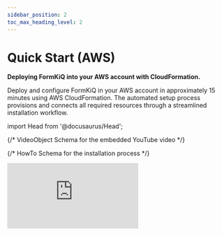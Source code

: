 ```yaml
---
sidebar_position: 2
toc_max_heading_level: 2
---
```

# Quick Start (AWS)

**Deploying FormKiQ into your AWS account with CloudFormation.**

Deploy and configure FormKiQ in your AWS account in approximately 15 minutes using AWS CloudFormation. The automated setup process provisions and connects all required resources through a streamlined installation workflow.

import Head from '@docusaurus/Head';

<Head>

  {/* VideoObject Schema for the embedded YouTube video */}
  <script type="application/ld+json">
    {JSON.stringify({
      "@context": "https://schema.org",
      "@type": "VideoObject",
      "name": "Deploying FormKiQ Core's Document Management Platform into Your AWS Account",
      "description": "Learn how to deploy and configure FormKiQ in your AWS account in approximately 15 minutes using AWS CloudFormation.",
      "thumbnailUrl": "https://i.ytimg.com/vi/G5R6ldbHYKs/hqdefault.jpg",
      "uploadDate": "2023-01-01T08:00:00+08:00",
      "contentUrl": "https://www.youtube.com/watch?v=G5R6ldbHYKs",
      "embedUrl": "https://www.youtube.com/embed/G5R6ldbHYKs"
    })}
  </script>

  {/* HowTo Schema for the installation process */}
  <script type="application/ld+json">
    {JSON.stringify({
      "@context": "https://schema.org",
      "@type": "HowTo",
      "name": "How to Deploy FormKiQ in Your AWS Account",
      "description": "Step-by-step guide to deploy FormKiQ document management platform in your AWS account using CloudFormation.",
      "step": [
        {
          "@type": "HowToStep",
          "name": "Check Prerequisites",
          "text": "Ensure you have an AWS account with administrator access, AWS Lambda Concurrent Executions, and AWS Service Role for ECS enabled."
        },
        {
          "@type": "HowToStep",
          "name": "Select Installation Link",
          "text": "Choose the installation link for your AWS region to launch the CloudFormation template."
        },
        {
          "@type": "HowToStep",
          "name": "Configure Stack",
          "text": "Set stack name and configure installation parameters including admin email and app environment."
        },
        {
          "@type": "HowToStep",
          "name": "Create Stack",
          "text": "Review configuration and create the CloudFormation stack."
        },
        {
          "@type": "HowToStep",
          "name": "Configure Admin Password",
          "text": "Check admin email for verification link and set admin password."
        }
      ]
    })}
  </script>

</Head>

<div
  style={{
    position: "relative",
    paddingBottom: "56.25%", // 16:9 aspect ratio
    height: 0,
    overflow: "hidden"
  }}
>
  <iframe
    src="https://www.youtube.com/embed/G5R6ldbHYKs"
    title="Deploying FormKiQ Core's Document Management Platform into Your AWS Account"
    frameBorder="0"
    allow="accelerometer; autoplay; clipboard-write; encrypted-media; gyroscope; picture-in-picture"
    allowFullScreen
    style={{
      position: "absolute",
      top: 0,
      left: 0,
      width: "100%",
      height: "100%"
    }}
  />
</div>

## Prerequisites

For this quickstart you will need access to an AWS account with administrator access to ensure proper permissions for creating required AWS services.

If you do not have a AWS account, you can sign up for one at https://aws.amazon.com.

### AWS Lambda Concurrent Executions

Concurrent executions refer to the number of function invocations being handled simultaneously. [AWS Lambda](https://aws.amazon.com/pm/lambda) defaults to **10** concurrent executions per region. Request an increase to **1000** before installation.

#### Check Concurrent Executions

![Open CloudShell](./img/cloudshell.png)

Run **aws cli** command:

```bash
aws service-quotas get-service-quota --service-code lambda \
--quota-code L-B99A9384 --region <AWS_REGION>
```

Resulting **Value** shows the AWS Lambda Concurrent executions.

```json
{
    "Quota": {
        "ServiceCode": "lambda",
        "ServiceName": "AWS Lambda",
        "QuotaCode": "L-B99A9384",
        "QuotaName": "Concurrent executions",
        "Value": 1000.0,
        "Unit": "None",
        ...
    }
}
```

:::note
Request this increase for each region where you'll deploy FormKiQ.
:::

#### Request Concurrent Executions Increase

Request through the Service Quotas Dashboard:

| AWS Region | Location | Request Increase Link |
|------------|-----------|-------------------|
| us-east-1 | N. Virginia | [Request Increase](https://us-east-1.console.aws.amazon.com/servicequotas/home/services/lambda/quotas) |
| us-east-2 | Ohio | [Request Increase](https://us-east-2.console.aws.amazon.com/servicequotas/home/services/lambda/quotas) |
| us-west-2 | Oregon | [Request Increase](https://us-west-2.console.aws.amazon.com/servicequotas/home/services/lambda/quotas) |
| ca-central-1 | Canada (Central) | [Request Increase](https://ca-central-1.console.aws.amazon.com/servicequotas/home/services/lambda/quotas) |
| eu-central-1 | Frankfurt | [Request Increase](https://eu-central-1.console.aws.amazon.com/servicequotas/home/services/lambda/quotas) |
| eu-west-1 | Ireland | [Request Increase](https://eu-west-1.console.aws.amazon.com/servicequotas/home/services/lambda/quotas) |
| eu-west-2 | London | [Request Increase](https://eu-west-2.console.aws.amazon.com/servicequotas/home/services/lambda/quotas) |
| eu-west-3 | Paris | [Request Increase](https://eu-west-3.console.aws.amazon.com/servicequotas/home/services/lambda/quotas) |
| eu-north-1  | Stockholm | [Request Increase](https://eu-north-1.console.aws.amazon.com/servicequotas/home/services/lambda/quotas) |
| eu-south-1  | Milan | [Request Increase](https://eu-south-1.console.aws.amazon.com/servicequotas/home/services/lambda/quotas) |
| ap-south-1 | Mumbai | [Request Increase](https://ap-sout-1.console.aws.amazon.com/servicequotas/home/services/lambda/quotas) |
| ap-southeast-1 | Singapore | [Request Increase](https://ap-southeast-1.console.aws.amazon.com/servicequotas/home/services/lambda/quotas) |
| ap-southeast-2 | Sydney | [Request Increase](https://ap-southeast-2.console.aws.amazon.com/servicequotas/home/services/lambda/quotas) |
| ap-northeast-1 | Tokyo | [Request Increase](https://ap-northeast-1.console.aws.amazon.com/servicequotas/home/services/lambda/quotas) |
| ap-northeast-2 | Seoul | [Request Increase](https://ap-northeast-2.console.aws.amazon.com/servicequotas/home/services/lambda/quotas) |
| af-south-1 | Cape Town | [Request Increase](https://af-south-1.console.aws.amazon.com/servicequotas/home/services/lambda/quotas) |
| sa-east-1 | São Paulo | [Request Increase](https://sa-east-1.console.aws.amazon.com/servicequotas/home/services/lambda/quotas) |
| me-central-1 | Middle East (UAE) | [Request Increase](https://me-central-1.console.aws.amazon.com/servicequotas/home/services/lambda/quotas) |
| me-south-1 | Bahrain | [Request Increase](https://me-south-1.console.aws.amazon.com/servicequotas/home/services/lambda/quotas) |

For more information, see the [AWS Tutorial on Requesting a Quota Increase](https://aws.amazon.com/getting-started/hands-on/request-service-quota-increase/).

### AWS Service Role For ECS

Verify that AWSServiceRoleForECS is enabled on your AWS Account before installation.

![Open CloudShell](./img/cloudshell.png)

Run **aws cli** command:

```bash
aws iam create-service-linked-role --aws-service-name ecs.amazonaws.com
```

:::note
An error message "Service role name AWSServiceRoleForECS has been taken in this account" indicates this step is already complete.
:::

## Installation Links

**For installation support, feedback, or updates, [please join our FormKiQ Slack Community](https://join.slack.com/t/formkiqcommunity/shared_invite/zt-2ki1i21w1-9ZYagvhY7ex1pH5Cyg2O3g)**

:::note
Ensure you've completed the prerequisites and enabled AWSServiceRoleforECS.
:::

The FormKiQ installation uses [AWS CloudFormation](https://docs.aws.amazon.com/cloudformation) to automate resource creation and management.

Select your AWS region from the installation links below:

| AWS Region | Location | Install Link |
|------------|-----------|------------|
| us-east-1 | N. Virginia | [Install FormKiQ](https://console.aws.amazon.com/cloudformation/home?region=us-east-1#/stacks/new?stackName=formkiq-prod&templateURL=https://formkiq-core-distribution-us-east-1.s3.amazonaws.com/1.17.0/template.yaml) |
| us-east-2 | Ohio | [Install FormKiQ](https://console.aws.amazon.com/cloudformation/home?region=us-east-2#/stacks/new?stackName=formkiq-prod&templateURL=https://formkiq-core-distribution-us-east-2.s3.amazonaws.com/1.17.0/template.yaml) |
| us-west-2 | Oregon | [Install FormKiQ](https://console.aws.amazon.com/cloudformation/home?region=us-west-2#/stacks/new?stackName=formkiq-prod&templateURL=https://formkiq-core-distribution-us-west-2.s3.amazonaws.com/1.17.0/template.yaml) |
| ca-central-1 | Canada (Central) | [Install FormKiQ](https://console.aws.amazon.com/cloudformation/home?region=ca-central-1#/stacks/new?stackName=formkiq-prod&templateURL=https://formkiq-core-distribution-ca-central-1.s3.amazonaws.com/1.17.0/template.yaml) |
| eu-central-1 | Frankfurt | [Install FormKiQ](https://console.aws.amazon.com/cloudformation/home?region=eu-central-1#/stacks/new?stackName=formkiq-prod&templateURL=https://formkiq-core-distribution-eu-central-1.s3.amazonaws.com/1.17.0/template.yaml) |
| eu-west-1 | Ireland | [Install FormKiQ](https://console.aws.amazon.com/cloudformation/home?region=eu-west-1#/stacks/new?stackName=formkiq-prod&templateURL=https://formkiq-core-distribution-eu-west-1.s3.amazonaws.com/1.17.0/template.yaml) |
| eu-west-2 | London | [Install FormKiQ](https://console.aws.amazon.com/cloudformation/home?region=eu-west-2#/stacks/new?stackName=formkiq-prod&templateURL=https://formkiq-core-distribution-eu-west-2.s3.amazonaws.com/1.17.0/template.yaml) |
| eu-west-3 | Paris | [Install FormKiQ](https://console.aws.amazon.com/cloudformation/home?region=eu-west-3#/stacks/new?stackName=formkiq-prod&templateURL=https://formkiq-core-distribution-eu-west-3.s3.amazonaws.com/1.17.0/template.yaml) |
| eu-north-1 | Stockholm | [Install FormKiQ](https://console.aws.amazon.com/cloudformation/home?region=eu-north-1#/stacks/new?stackName=formkiq-prod&templateURL=https://formkiq-core-distribution-eu-north-1.s3.amazonaws.com/1.17.0/template.yaml) |
| eu-south-1 | Milan | [Install FormKiQ](https://console.aws.amazon.com/cloudformation/home?region=eu-south-1#/stacks/new?stackName=formkiq-prod&templateURL=https://formkiq-core-distribution-eu-south-1.s3.amazonaws.com/1.17.0/template.yaml) |
| ap-south-1 | Mumbai | [Install FormKiQ](https://console.aws.amazon.com/cloudformation/home?region=ap-south-1#/stacks/new?stackName=formkiq-prod&templateURL=https://formkiq-core-distribution-ap-south-1.s3.amazonaws.com/1.17.0/template.yaml) |
| ap-southeast-1 | Singapore | [Install FormKiQ](https://console.aws.amazon.com/cloudformation/home?region=ap-southeast-1#/stacks/new?stackName=formkiq-prod&templateURL=https://formkiq-core-distribution-ap-southeast-1.s3.amazonaws.com/1.17.0/template.yaml) |
| ap-southeast-2 | Sydney | [Install FormKiQ](https://console.aws.amazon.com/cloudformation/home?region=ap-southeast-2#/stacks/new?stackName=formkiq-prod&templateURL=https://formkiq-core-distribution-ap-southeast-2.s3.amazonaws.com/1.17.0/template.yaml) |
| ap-northeast-1 | Tokyo | [Install FormKiQ](https://console.aws.amazon.com/cloudformation/home?region=ap-northeast-1#/stacks/new?stackName=formkiq-prod&templateURL=https://formkiq-core-distribution-ap-northeast-1.s3.amazonaws.com/1.17.0/template.yaml) |
| ap-northeast-2 | Seoul | [Install FormKiQ](https://console.aws.amazon.com/cloudformation/home?region=ap-northeast-2#/stacks/new?stackName=formkiq-prod&templateURL=https://formkiq-core-distribution-ap-northeast-2.s3.amazonaws.com/1.17.0/template.yaml) |
| af-south-1 | Cape Town | [Install FormKiQ](https://console.aws.amazon.com/cloudformation/home?region=af-south-1#/stacks/new?stackName=formkiq-prod&templateURL=https://formkiq-core-distribution-af-south-1.s3.amazonaws.com/1.17.0/template.yaml) |
| sa-east-1 | São Paulo | [Install FormKiQ](https://console.aws.amazon.com/cloudformation/home?region=sa-east-1#/stacks/new?stackName=formkiq-prod&templateURL=https://formkiq-core-distribution-sa-east-1.s3.amazonaws.com/1.17.0/template.yaml) |
| me-central-1 | Middle East (UAE) | [Install FormKiQ](https://console.aws.amazon.com/cloudformation/home?region=me-central-1#/stacks/new?stackName=formkiq-prod&templateURL=https://formkiq-core-distribution-me-central-1.s3.amazonaws.com/1.17.0/template.yaml) |
| me-south-1 | Bahrain | [Install FormKiQ](https://console.aws.amazon.com/cloudformation/home?region=me-south-1#/stacks/new?stackName=formkiq-prod&templateURL=https://formkiq-core-distribution-me-south-1.s3.amazonaws.com/1.17.0/template.yaml) |

:::note
- For unlisted regions, use [SAM CLI installation](#install-with-sam-cli)
- FormKiQ Core supports AWS GovCloud (US) West but not East
- AWS China installations are not currently supported
- **FormKiQ Essentials, Advanced, and Enterprise users:** use your custom CloudFormation template links provided by the FormKiQ team
:::

## Install FormKiQ

After selecting your region, you'll see the AWS CloudFormation Console with the FormKiQ installation URL pre-populated.

![CloudFormation Create Stack](./img/cf-create-stack.png)

Click **Next** to continue.

### Set Stack Name

Name your stack using the format **formkiq-core-&lt;app_environment&gt;** (e.g., formkiq-prod).

![CloudFormation Stack Name](./img/cf-create-stack-name.png)

:::note
For production, we recommend using [AWS Organizations](https://aws.amazon.com/organizations) and separate accounts for different environments.
:::

### Installation Parameters

Configure your installation:

![CloudFormation Stack Parameters](./img/cf-create-stack-parameters.png)

#### Required Parameters
- **AdminEmail**: Administrator email address
- **AppEnvironment**: Environment identifier (prod, staging, dev, etc.)

#### Optional Parameters
- **CapacityProvider**: AWS Fargate capacity provider (for Typesense)
- **EnablePublicUrls**: Enable public endpoints (default: false)
- **PasswordMinimumLength**: Minimum password length
- **Password Requirements**: Several properties to configure requirements for length, lowercase, numbers, symbols, and uppercase
- **TypesenseApiKey**: API key for Typesense
- **TypesenseMemory**: Typesense memory allocation
- **VpcStackName**: VPC stack name (used for Typesense or OpenSearch)

### Configure Stack Options

Select **ALL** checkboxes at the bottom.

![Setup Stack Options](./img/cf-create-stack-options.png)

Click **Next** to proceed.

### Review and Create

Review your configuration and click **Submit**.

![Setup Stack Options](./img/cf-create-stack-review-and-create.png)

:::info
- Installation takes 15-30 minutes
- You'll receive an admin email when complete
:::

### Configure Admin Password

1. Check your admin email for the verification link
2. Click "Verify Email" to set your password

![Welcome to FormKiQ](./img/welcome-to-formkiq.png)

3. Set your admin password

![Set Admin Password](./img/fk-console-setpassword.png)

4. Access the FormKiQ Console

![FormKiQ Console Home](./img/fk-console-home.png)

:::note
AWS GovCloud (US) requires [manual admin user creation](/docs/platform/document_console#creating-the-initial-console-user).
:::

## Install VPC

For Typesense or OpenSearch, install the VPC stack:

Select your region's VPC template:

| AWS Region | Location | Install Link |
|------------|-----------|------------|
| us-east-1 | N. Virginia | [Install VPC](https://console.aws.amazon.com/cloudformation/home?region=us-east-1#/stacks/new?stackName=formkiq-vpc&templateURL=https://formkiq-core-distribution-us-east-1.s3.amazonaws.com/1.17.0/vpc.yaml) |
| us-east-2 | Ohio | [Install VPC](https://console.aws.amazon.com/cloudformation/home?region=us-east-2#/stacks/new?stackName=formkiq-vpc&templateURL=https://formkiq-core-distribution-us-east-2.s3.amazonaws.com/1.17.0/vpc.yaml) |
| us-west-2 | Oregon | [Install VPC](https://console.aws.amazon.com/cloudformation/home?region=us-west-2#/stacks/new?stackName=formkiq-vpc&templateURL=https://formkiq-core-distribution-us-west-2.s3.amazonaws.com/1.17.0/vpc.yaml) |
| ca-central-1 | Canada (Central) | [Install VPC](https://console.aws.amazon.com/cloudformation/home?region=ca-central-1#/stacks/new?stackName=formkiq-vpc&templateURL=https://formkiq-core-distribution-ca-central-1.s3.amazonaws.com/1.17.0/vpc.yaml) |
| eu-central-1 | Frankfurt | [Install VPC](https://console.aws.amazon.com/cloudformation/home?region=eu-central-1#/stacks/new?stackName=formkiq-vpc&templateURL=https://formkiq-core-distribution-eu-central-1.s3.amazonaws.com/1.17.0/vpc.yaml) |
| eu-west-1 | Ireland | [Install VPC](https://console.aws.amazon.com/cloudformation/home?region=eu-west-1#/stacks/new?stackName=formkiq-vpc&templateURL=https://formkiq-core-distribution-eu-west-1.s3.amazonaws.com/1.17.0/vpc.yaml) |
| eu-west-2 | London | [Install VPC](https://console.aws.amazon.com/cloudformation/home?region=eu-west-2#/stacks/new?stackName=formkiq-vpc&templateURL=https://formkiq-core-distribution-eu-west-2.s3.amazonaws.com/1.17.0/vpc.yaml) |
| eu-west-3 | Paris | [Install VPC](https://console.aws.amazon.com/cloudformation/home?region=eu-west-3#/stacks/new?stackName=formkiq-vpc&templateURL=https://formkiq-core-distribution-eu-west-3.s3.amazonaws.com/1.17.0/vpc.yaml) |
| eu-north-1 | Stockholm | [Install VPC](https://console.aws.amazon.com/cloudformation/home?region=eu-north-1#/stacks/new?stackName=formkiq-vpc&templateURL=https://formkiq-core-distribution-eu-north-1.s3.amazonaws.com/1.17.0/vpc.yaml) |
| eu-south-1 | Milan | [Install VPC](https://console.aws.amazon.com/cloudformation/home?region=eu-south-1#/stacks/new?stackName=formkiq-vpc&templateURL=https://formkiq-core-distribution-eu-south-1.s3.amazonaws.com/1.17.0/vpc.yaml) |
| ap-south-1 | Mumbai | [Install VPC](https://console.aws.amazon.com/cloudformation/home?region=ap-south-1#/stacks/new?stackName=formkiq-vpc&templateURL=https://formkiq-core-distribution-ap-south-1.s3.amazonaws.com/1.17.0/vpc.yaml) |
| ap-southeast-1 | Singapore | [Install VPC](https://console.aws.amazon.com/cloudformation/home?region=ap-southeast-1#/stacks/new?stackName=formkiq-vpc&templateURL=https://formkiq-core-distribution-ap-southeast-1.s3.amazonaws.com/1.17.0/vpc.yaml) |
| ap-southeast-2 | Sydney | [Install VPC](https://console.aws.amazon.com/cloudformation/home?region=ap-southeast-2#/stacks/new?stackName=formkiq-vpc&templateURL=https://formkiq-core-distribution-ap-southeast-2.s3.amazonaws.com/1.17.0/vpc.yaml) |
| ap-northeast-1 | Tokyo | [Install VPC](https://console.aws.amazon.com/cloudformation/home?region=ap-northeast-1#/stacks/new?stackName=formkiq-vpc&templateURL=https://formkiq-core-distribution-ap-northeast-1.s3.amazonaws.com/1.17.0/vpc.yaml) |
| ap-northeast-2 | Seoul | [Install VPC](https://console.aws.amazon.com/cloudformation/home?region=ap-northeast-2#/stacks/new?stackName=formkiq-vpc&templateURL=https://formkiq-core-distribution-ap-northeast-2.s3.amazonaws.com/1.17.0/vpc.yaml) |
| af-south-1 | Cape Town | [Install VPC](https://console.aws.amazon.com/cloudformation/home?region=af-south-1#/stacks/new?stackName=formkiq-vpc&templateURL=https://formkiq-core-distribution-af-south-1.s3.amazonaws.com/1.17.0/vpc.yaml) |
| sa-east-1 | São Paulo | [Install VPC](https://console.aws.amazon.com/cloudformation/home?region=sa-east-1#/stacks/new?stackName=formkiq-vpc&templateURL=https://formkiq-core-distribution-sa-east-1.s3.amazonaws.com/1.17.0/vpc.yaml) |
| me-central-1 | Middle East (UAE) | [Install VPC](https://console.aws.amazon.com/cloudformation/home?region=me-central-1#/stacks/new?stackName=formkiq-vpc&templateURL=https://formkiq-core-distribution-me-central-1.s3.amazonaws.com/1.17.0/vpc.yaml) |
| me-south-1 | Bahrain | [Install VPC](https://console.aws.amazon.com/cloudformation/home?region=me-south-1#/stacks/new?stackName=formkiq-vpc&templateURL=https://formkiq-core-distribution-me-south-1.s3.amazonaws.com/1.17.0/vpc.yaml) |

### Create CloudFormation Stack

After selecting your VPC installation link and logging in, you'll see the CloudFormation Create Stack console with the pre-populated FormKiQ VPC installation URL.

![CloudFormation Create Stack](./img/cf-createstack-vpc.png)

Click the **Next** button to move to the next page.

### Set Stack Name

The stack name uniquely identifies your FormKiQ VPC deployment within AWS CloudFormation. 

We recommended to use the naming convention **formkiq-vpc**.

![CloudFormation VPC Stack Name](./img/cf-create-parameters-vpc-stack-name.png)

### Installation Parameters

The following is description of the VPC installation parameters:

![CloudFormation Stack Parameters](./img/cf-create-vpc-stack-parameters.png)

#### **EnableEnterpriseFeatures**:

If you are using OpenSearch, you need to enable enterprise features, which automatically setups VPC endpoints.

:::note
This is not required for FormKiQ Core.
:::

#### **CIDR Ranges**:

The VPC sets up 3 public, and 3 private subnets.

When creating the VPC, you need to specify an IPv4 network range for the VPC, in CIDR notation. For example, 10.1.0.0/16.

:::note
We recommend choosing a CIDR block that you know is not being used by any existing AWS resources in your AWS Organization. Ideally, each AWS account (one for each environment) is using its own CIDR range, e.g., 10.10.0.0/16 for dev, 10.20.0.0/16 for test/qa, etc.
:::

#### **VpcLabel**:

The label added to the created VPC. This will be visible in the AWS Management Console when viewing your VPCs, and will help identify this VPC in future.

### Configure stack options

Scroll down to the bottom of the page, select **ALL** the checkboxes.

![Setup Stack Options](./img/cf-create-stack-options.png)

Click the **Next** button to move to the next page.

### Review and create

Scroll down to the bottom.

![Setup Stack Options](./img/cf-create-stack-review-and-create.png)

Click the **Submit** button to start the VPC installation.

:::info
Once the installation has completed, you will need to attach this Stack to your FormKiQ installation, by updating the **VpcStackName** parameter.
:::

## Update FormKiQ

**This step is essential in order to enable access to Typesense or OpenSearch**

After creating the VPC stack, the main FormKiQ CloudFormation stack needs to be updated. Select the FormKiQ CloudFormation stack and then click the **Update** button.

When updating the stack you will want to choose **Use existing template**.

![CloudFormation Update Stack](./img/cf-updatestack.png)

For the **VpcStackName** parameter, set the value to the same value you used for the VPC stack you created above; in our example, it was **formkiq-vpc**.


![Set VPC Stack Name](./img/cf-create-parameter-vpc-stackname.png)

Click the **Next** button to move to the next pages. On the last page click the **Submit** button to update the FormKiQ stack. After the Stack completes updating, the FormKiQ installation will have the VPC features enabled.

## Install with SAM CLI

FormKiQ Core was built using the [AWS Serverless Application Model (SAM)](https://aws.amazon.com/serverless/sam/) framework.

The Serverless Application Model Command Line Interface (SAM CLI) is an extension of the AWS CLI that adds functionality for deploying serverless applications.

### Prerequisite

To use SAM CLI, you will need to install the following tools:

* AWS CLI - Install the AWS CLI (https://aws.amazon.com/cli/)
* SAM CLI - Install the SAM CLI (https://docs.aws.amazon.com/serverless-application-model/latest/developerguide/serverless-sam-cli-install.html)

### Get Latest Release

The latest version of FormKiQ Core can be found on the https://github.com/formkiq/formkiq-core/releases page on Github.

Download the file with the naming convention of: `formkiq-core-X.X.X.zip`

Once downloaded, unzip the file in its own directory.

```
INSTALL.md
LICENSE
template.yaml
...
```

### Sam deploy

To deploy FormKiQ Core, run the following command in the same folder as the **template.yaml** file.

```bash
sam deploy --guided --capabilities CAPABILITY_IAM CAPABILITY_AUTO_EXPAND CAPABILITY_NAMED_IAM
```

The command will package and deploy your application to AWS, with a series of prompts:

| Argument | Description | Default Value |
| -------- | ------- | ------- |
| **Stack Name** | The name of the stack to deploy to CloudFormation. This should be unique to your account and region | formkiq-core-&lt;AppEnvironment&gt; |
| **AdminEmail** | Set the admin email address. During the FormKiQ installation, this email address will be automatically set up with administrator access. |
| **AppEnvironment** | AppEnvironment is a unique identifier for FormKiQ installations. The identifier should provider context to what kind of information is contained in the installation, IE: prod, staging, dev. | prod |
| **EnablePublicUrls** | Whether to enable "/public" endpoints. | false
| **PasswordMinimumLength** | Minimum Password Length | 8
| **PasswordRequireLowercase** | Whether Password requires a lowercase letter | false
| **PasswordRequireNumbers** | Whether Password requires a number | false
| **PasswordRequireSymbols** | Whether Password requires a symbol | false
| **PasswordRequireUppercase** | Whether Password requires a uppercase letter | false
| **VpcStackName** | Optional: The name of the FormKiQ VPC CloudFormation stack | null
| **TypesenseApiKey** | Optional: API Key to access the Typesense server | null
| **CapacityProvider** | Optional: CapacityProvider used by AWS Fargate service | FARGATE_SPOT


* **Confirm changes before deploy**: If set to yes, any change sets will be shown to you before execution for manual review. If set to no, the AWS SAM CLI will automatically deploy application changes.
* **Allow SAM CLI IAM role creation**: FormKiQ Core's AWS SAM templates create AWS IAM roles required for the AWS Lambda function(s) included to access AWS services. The permissions are passed in by the `sam deploy` command above. Set Value to 'Y'
* **Save arguments to samconfig.toml**: If set to yes, your choices will be saved to a configuration file inside the project, so that in the future you can just re-run `sam deploy` without parameters to deploy changes to your application.

Once you have set all of these options, SAM CLI will create a changeset and will display a list of all actions that will be performed as part of the changeset. If you have set "confirm changes before deploy" to "y", you will then be asked whether or nor to deploy this changeset. Choose "y" to complete the installation.

Once the FormKiQ Core stack has been deployed, you will be able to find your API Gateway Endpoint URL in the output values displayed after deployment.

### FormKiQ Console for AWS GovCloud (US)

Due to restrictions related to AWS GovCloud (US) and the lack of CloudFront availability, the FormKiQ Document Console is not installed as part of the deployment. Instead, you can deploy a docker image into GovCloud for internal or external access. [More information can be found here](/docs/platform/document_console#docker-image).

## API Walkthrough and Reference

To try out the API, try our [API Walkthrough](/docs/getting-started/api-walkthrough/). You can also check out the [FormKiQ API Reference](/docs/category/api-reference) for more endpoints you can try out.